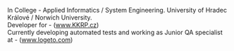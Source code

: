 In College - Applied Informatics / System Engineering.
University of Hradec Králové / Norwich University.  
Developer for - (www.KKRP.cz)  
Currently developing automated tests and working as Junior QA specialist at - (www.logeto.com)

